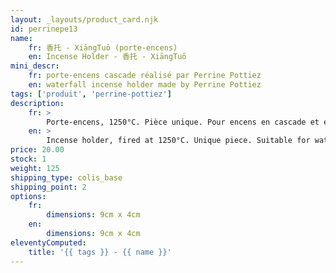 ```yaml
---
layout: _layouts/product_card.njk
id: perrinepe13
name:
    fr: 香托 - XiāngTuō (porte-encens)
    en: Incense Holder - 香托 - XiāngTuō
mini_descr:
    fr: porte-encens cascade réalisé par Perrine Pottiez
    en: waterfall incense holder made by Perrine Pottiez
tags: ['produit', 'perrine-pottiez']
description: 
    fr: >
        Porte-encens, 1250°C. Pièce unique. Pour encens en cascade et encens normal.
    en: >
        Incense holder, fired at 1250°C. Unique piece. Suitable for waterfall incense and regular incense.
price: 20.00
stock: 1
weight: 125
shipping_type: colis_base
shipping_point: 2
options:
    fr:
        dimensions: 9cm x 4cm
    en:
        dimensions: 9cm x 4cm
eleventyComputed:
    title: '{{ tags }} - {{ name }}'
---
```

